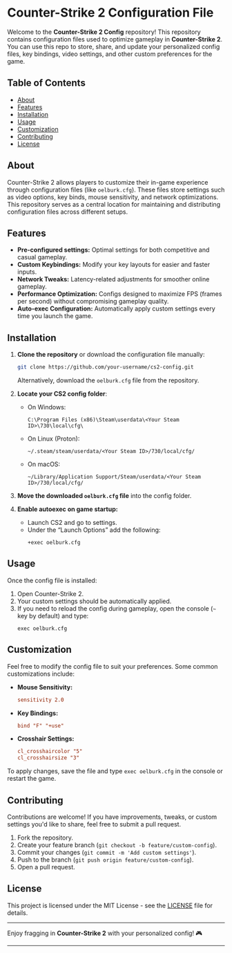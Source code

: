# Counter-Strike 2 Configuration File

Welcome to the **Counter-Strike 2 Config** repository! This repository contains configuration files used to optimize gameplay in **Counter-Strike 2**. You can use this repo to store, share, and update your personalized config files, key bindings, video settings, and other custom preferences for the game.

## Table of Contents

- [About](#about)
- [Features](#features)
- [Installation](#installation)
- [Usage](#usage)
- [Customization](#customization)
- [Contributing](#contributing)
- [License](#license)

## About

Counter-Strike 2 allows players to customize their in-game experience through configuration files (like `oelburk.cfg`). These files store settings such as video options, key binds, mouse sensitivity, and network optimizations. This repository serves as a central location for maintaining and distributing configuration files across different setups.

## Features

- **Pre-configured settings:** Optimal settings for both competitive and casual gameplay.
- **Custom Keybindings:** Modify your key layouts for easier and faster inputs.
- **Network Tweaks:** Latency-related adjustments for smoother online gameplay.
- **Performance Optimization:** Configs designed to maximize FPS (frames per second) without compromising gameplay quality.
- **Auto-exec Configuration:** Automatically apply custom settings every time you launch the game.

## Installation

1. **Clone the repository** or download the configuration file manually:
    ```bash
    git clone https://github.com/your-username/cs2-config.git
    ```
   Alternatively, download the `oelburk.cfg` file from the repository.

2. **Locate your CS2 config folder**:
   - On Windows:
     ```
     C:\Program Files (x86)\Steam\userdata\<Your Steam ID>\730\local\cfg\
     ```
   - On Linux (Proton):
     ```
     ~/.steam/steam/userdata/<Your Steam ID>/730/local/cfg/
     ```
   - On macOS:
     ```
     ~/Library/Application Support/Steam/userdata/<Your Steam ID>/730/local/cfg/
     ```

3. **Move the downloaded `oelburk.cfg` file** into the config folder.

4. **Enable autoexec on game startup:**
   - Launch CS2 and go to settings.
   - Under the “Launch Options” add the following:
     ```
     +exec oelburk.cfg
     ```

## Usage

Once the config file is installed:
1. Open Counter-Strike 2.
2. Your custom settings should be automatically applied.
3. If you need to reload the config during gameplay, open the console (`~` key by default) and type:
   ```
   exec oelburk.cfg
   ```

## Customization

Feel free to modify the config file to suit your preferences. Some common customizations include:

- **Mouse Sensitivity:**
  ```cfg
  sensitivity 2.0
  ```

- **Key Bindings:**
  ```cfg
  bind "F" "+use"
  ```

- **Crosshair Settings:**
  ```cfg
  cl_crosshaircolor "5"
  cl_crosshairsize "3"
  ```

To apply changes, save the file and type `exec oelburk.cfg` in the console or restart the game.

## Contributing

Contributions are welcome! If you have improvements, tweaks, or custom settings you'd like to share, feel free to submit a pull request.

1. Fork the repository.
2. Create your feature branch (`git checkout -b feature/custom-config`).
3. Commit your changes (`git commit -m 'Add custom settings'`).
4. Push to the branch (`git push origin feature/custom-config`).
5. Open a pull request.

## License

This project is licensed under the MIT License - see the [LICENSE](LICENSE) file for details.

---

Enjoy fragging in **Counter-Strike 2** with your personalized config! 🎮

--- 
